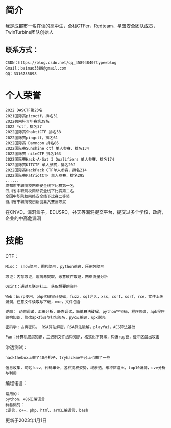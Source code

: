 # 简介
我是成都市一名在读的高中生，全栈CTFer，Redteam，星盟安全团队成员，TwinTurbine团队创始人
## 联系方式：
```
CSDN：https://blog.csdn.net/qq_45894840?type=blog
Gmail：baimao3389@gmail.com
QQ：3316735898
```
# 个人荣誉
```
2022 DASCTF第23名
2021国际赛picoctf，排名31
2022强网杯青年赛第39名
2022 *ctf，排名37
2022国际赛ShaktiCTF 排名58
2022国际赛pingctf，排名61
2022国际赛 Damncon 排名86
2022国际赛Sunshine ctf 单人参赛，排名134
2022国际赛 niteCTF 排名163
2022国际赛Hack-A-Sat 3 Qualifiers 单人参赛，排名174
2022国际赛KITCTF 单人参赛，排名202
2022国际赛HackPack CTF单人参赛，排名214
2022国际赛PatriotCTF 单人参赛，排名295
......
成都市中职院校网络安全线下比赛第一名
四川省中职院校网络安全线下比赛第二名
全国中职院校网络安全线下比赛二等奖
四川省中职院校创新创业大赛三等奖
```
在CNVD，漏洞盒子，EDUSRC，补天等漏洞提交平台，提交过多个学校，政府，企业的中高危漏洞
# 技能
CTF：
```
Misc： snow隐写，图片隐写，python逃逸，压缩包隐写

取证：内存取证，宏病毒提取，恶意软件取证，网络流量分析

Osint：通过互联网社工，获取想要的资料

Web：burp使用，php代码审计基础，fuzz，sql注入，xss，csrf，ssrf，rce，文件上传漏洞，任意文件读取与下载，xxe，文件包含

逆向： 动态调试，汇编分析，静态调试，简单算法破解，python字节码，程序修改，apk程序结构知识，修改apk代码与打包签名，pyc反编译，upx脱壳

密码学：古典密码， RSA算法解密，RSA算法破解，playfai，AES算法基础

Pwn：计算机底层知识，二进制文件结构知识，格式化字符串，构造rop链，缓冲区溢出攻击
```
渗透测试：
```
hackthebox上做了40台机子，tryhackme平台上也做了一些

信息收集，网站fuzz，代码审计，各种提权姿势，域渗透，缓冲区溢出，top10漏洞，cve分析与利用
```
编程语言：
```
常用的：
python，x86汇编语言
有基础的：
c语言，c++，php，html，arm汇编语言，bash
```
更新于2023年1月1日
